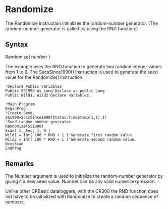 # Randomize

The Randomize instruction initializes the random-number generator. (The random-number generator is called by using the RND function.)

## Syntax

Randomize( number )

The example uses the RND function to generate two random integer values from 1 to 9. The SecsSince1990() instruction is used to generate the seed value for the Randomize() instruction.

```
'Declare Public Variables
Public SS1990 As Long'Declare as public Long
Public Wild1, Wild2'Declare variables.

'Main Program
BeginProg
'Create Seed.
SS1990=SecsSince1990(Status.TimeStamp(1,1),1)
'Seed random number generator.
Randomize(SS1990)
Scan( 1, Sec, 1, 0 )
Wild1 = Int( 100 * RND + 1 )'Generate first random value.
Wild2 = Int( 100 * RND + 1 )'Generate second random value.
NextScan
EndProg
```

## Remarks

The Number argument is used to initialize the random-number generator by giving it a new seed value. Number can be any valid numericexpression.

Unlike other CRBasic dataloggers, with the CR300 the RND function does not have to be initialized with Randomize to create a random sequence of numbers.
